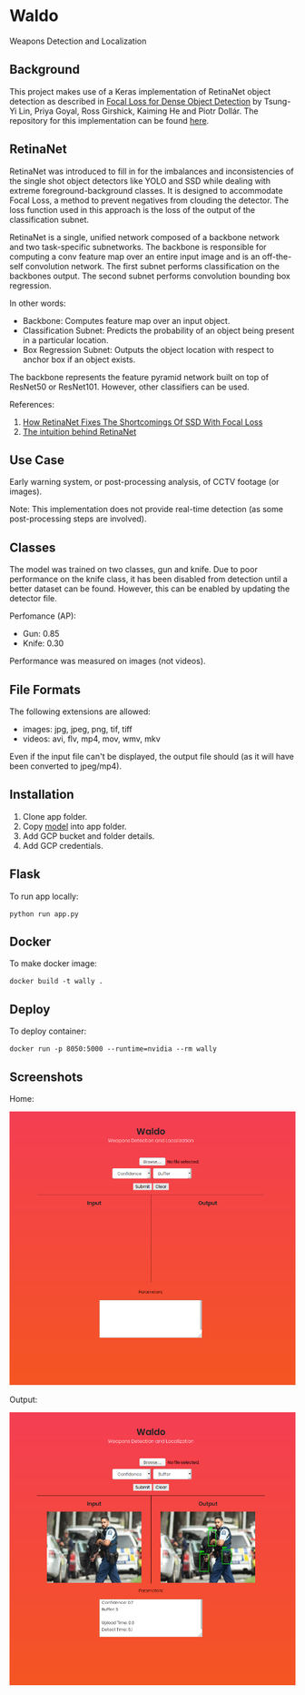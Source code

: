 # Waldo
Weapons Detection and Localization

## Background
This project makes use of a Keras implementation of RetinaNet object detection as described in [Focal Loss for Dense Object Detection](https://arxiv.org/abs/1708.02002) by Tsung-Yi Lin, Priya Goyal, Ross Girshick, Kaiming He and Piotr Dollár. The repository for this implementation can be found [here](https://github.com/fizyr/keras-retinanet).

## RetinaNet

RetinaNet was introduced to fill in for the imbalances and inconsistencies of the single shot object detectors like YOLO and SSD while dealing with extreme foreground-background classes. It is designed to accommodate Focal Loss, a method to prevent negatives from clouding the detector. The loss function used in this approach is the loss of the output of the classification subnet.

RetinaNet is a single, unified network composed of a backbone network and two task-specific subnetworks. The backbone is responsible for computing a conv feature map over an entire input image and is an off-the-self convolution network. The first subnet performs classification on the backbones output. The second subnet performs convolution bounding box regression.

In other words:
* Backbone: Computes feature map over an input object.
* Classification Subnet: Predicts the probability of an object being present in a particular location.
* Box Regression Subnet: Outputs the object location with respect to anchor box if an object exists.

The backbone represents the feature pyramid network built on top of ResNet50 or ResNet101. However, other classifiers can be used.

References:
1. [How RetinaNet Fixes The Shortcomings Of SSD With Focal Loss](https://www.analyticsindiamag.com/what-is-retinanet-ssd-focal-loss/)
2. [The intuition behind RetinaNet](https://medium.com/@14prakash/the-intuition-behind-retinanet-eb636755607d) 

## Use Case

Early warning system, or post-processing analysis, of CCTV footage (or images).

Note: This implementation does not provide real-time detection (as some post-processing steps are involved).

## Classes

The model was trained on two classes, gun and knife. Due to poor performance on the knife class, it has been disabled from detection  until a better dataset can be found. However, this can be enabled by updating the detector file.

Perfomance (AP):
* Gun: 0.85
* Knife: 0.30

Performance was measured on images (not videos).

## File Formats
The following extensions are allowed:
* images: jpg, jpeg, png, tif, tiff
* videos: avi, flv, mp4, mov, wmv, mkv

Even if the input file can't be displayed, the output file should (as it will have been converted to jpeg/mp4).

## Installation
1. Clone app folder.
2. Copy [model](https://github.com/luisra/waldo/blob/master/model/model50.h5) into app folder.
3. Add GCP bucket and folder details.
4. Add GCP credentials.

## Flask
To run app locally:
```
python run app.py
```

## Docker
To make docker image:
```
docker build -t wally .
```

## Deploy
To deploy container:
```
docker run -p 8050:5000 --runtime=nvidia --rm wally 
```

## Screenshots

Home:

<img src="https://github.com/luisra/waldo/blob/master/screenshots/ScreenOne.png" width="625">


Output:

<img src="https://github.com/luisra/waldo/blob/master/screenshots/ScreenTwo.png" width="625">

